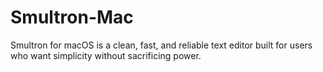 # Smultron-Mac
Smultron for macOS is a clean, fast, and reliable text editor built for users who want simplicity without sacrificing power.
